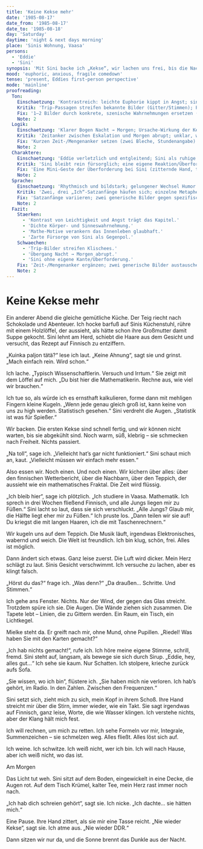 ```yaml
---
title: 'Keine Kekse mehr'
date: '1985-08-17'
date_from: '1985-08-17'
date_to: '1985-08-18'
day: 'Saturday'
daytime: 'night & next days morning'
place: 'Sinis Wohnung, Vaasa'
persons:
  - 'Eddie'
  - 'Sini'
synopsis: 'Mit Sini backe ich „Kekse“, wir lachen uns frei, bis die Nacht kippt: Paranoia, Mielkes Schatten, ich breche ein – am Morgen bleiben Rotaugen, Tee und ein brüchiges Gelübde: nie wieder Kekse.'
mood: 'euphoric, anxious, fragile comedown'
tense: 'present, Eddies first-person perspective'
mode: 'mainline'
proofreading:
  Ton:
    Einschaetzung: 'Kontrastreich: leichte Euphorie kippt in Angst; sinnlich und nah, getragen von Zärtlichkeit und Humor.'
    Kritik: 'Trip-Passagen streifen bekannte Bilder (Gitter/Stimmen); Puls bleibt durchgehend hoch.'
    Fix: '1–2 Bilder durch konkrete, szenische Wahrnehmungen ersetzen (z.B. ein einzelnes Geräusch in der Küche, Geruch an Sinis Pullover); an einer Stelle den Puls kurz absenken.'
    Note: 2
  Logik:
    Einschaetzung: 'Klarer Bogen Nacht → Morgen; Ursache-Wirkung der Kekse plausibel.'
    Kritik: 'Zeitanker zwischen Eskalation und Morgen abrupt; unklar, wie viel gegessen und wie lange vergangen ist.'
    Fix: 'Kurzen Zeit-/Mengenanker setzen (zwei Bleche, Stundenangabe) und ein Kleinsignal für den Übergang ergänzen (z.B. Musik verstummt/Wecker/Helligkeit am Fenster).'
    Note: 2
  Charaktere:
    Einschaetzung: 'Eddie verletzlich und entgleitend; Sini als ruhige Halterin; Bindung glaubhaft.'
    Kritik: 'Sini bleibt rein fürsorglich; eine eigene Reaktion/Überforderung ist nur angedeutet.'
    Fix: 'Eine Mini-Geste der Überforderung bei Sini (zitternde Hand, tiefes Ausatmen) und einen winzigen Rest Kontrolle bei Eddie (Atemtechnik/kleines Zählen) zeigen.'
    Note: 2
  Sprache:
    Einschaetzung: 'Rhythmisch und bildstark; gelungener Wechsel Humor → Ernst; Mathe-Motive als Leitplanke.'
    Kritik: 'Zwei, drei „Ich“-Satzanfänge häufen sich; einzelne Metaphern wirken generisch.'
    Fix: 'Satzanfänge variieren; zwei generische Bilder gegen spezifische Sinnesdetails tauschen.'
    Note: 2
  Fazit:
    Staerken:
      - 'Kontrast von Leichtigkeit und Angst trägt das Kapitel.'
      - 'Dichte Körper- und Sinneswahrnehmung.'
      - 'Mathe-Motive verankern das Innenleben glaubhaft.'
      - 'Zarte Fürsorge von Sini als Gegenpol.'
    Schwaechen:
      - 'Trip-Bilder streifen Klischees.'
      - 'Übergang Nacht → Morgen abrupt.'
      - 'Sini ohne eigene Kante/Überforderung.'
    Fix: 'Zeit-/Mengenanker ergänzen; zwei generische Bilder austauschen; Mini-Gestik für Sini und eine kurze Ruheinsel setzen.'
    Note: 2
---
```


# Keine Kekse mehr

Ein anderer Abend die gleiche gemütliche Küche. Der Teig riecht nach Schokolade
und Abenteuer. Ich hocke barfuß auf Sinis Küchenstuhl, rühre mit einem
Holzlöffel, der aussieht, als hätte schon ihre Großmutter damit Suppe gekocht.
Sini lehnt am Herd, schiebt die Haare aus dem Gesicht und versucht, das Rezept
auf Finnisch zu entziffern.

„Kuinka paljon tätä?“ lese ich laut. „Keine Ahnung“, sagt sie und grinst. „Mach
einfach rein. Wird schon.“

Ich lache. „Typisch Wissenschaftlerin. Versuch und Irrtum.“ Sie zeigt mit dem
Löffel auf mich. „Du bist hier die Mathematikerin. Rechne aus, wie viel wir
brauchen.“

Ich tue so, als würde ich es ernsthaft kalkulieren, forme dann mit mehligen
Fingern kleine Kugeln. „Wenn jede genau gleich groß ist, kann keine von uns zu
high werden. Statistisch gesehen.“ Sini verdreht die Augen. „Statistik ist was
für Spießer.“

Wir backen. Die ersten Kekse sind schnell fertig, und wir können nicht warten,
bis sie abgekühlt sind. Noch warm, süß, klebrig – sie schmecken nach Freiheit.
Nichts passiert.

„Na toll“, sage ich. „Vielleicht hat’s gar nicht funktioniert.“ Sini schaut mich
an, kaut. „Vielleicht müssen wir einfach mehr essen.“

Also essen wir. Noch einen. Und noch einen. Wir kichern über alles: über den
finnischen Wetterbericht, über die Nachbarn, über den Teppich, der aussieht wie
ein mathematisches Fraktal. Die Zeit wird flüssig.

„Ich bleib hier“, sage ich plötzlich. „Ich studiere in Vaasa. Mathematik. Ich
sprech in drei Wochen fließend Finnisch, und alle Jungs liegen mir zu Füßen.“
Sini lacht so laut, dass sie sich verschluckt. „Alle Jungs? Glaub mir, die
Hälfte liegt eher mir zu Füßen.“ Ich pruste los. „Dann teilen wir sie auf! Du
kriegst die mit langen Haaren, ich die mit Taschenrechnern.“

Wir kugeln uns auf dem Teppich. Die Musik läuft, irgendwas Elektronisches,
wabernd und weich. Die Welt ist freundlich. Ich bin klug, schön, frei. Alles ist
möglich.

Dann ändert sich etwas. Ganz leise zuerst. Die Luft wird dicker. Mein Herz
schlägt zu laut. Sinis Gesicht verschwimmt. Ich versuche zu lachen, aber es
klingt falsch.

„Hörst du das?“ frage ich. „Was denn?“ „Da draußen… Schritte. Und Stimmen.“

Ich gehe ans Fenster. Nichts. Nur der Wind, der gegen das Glas streicht.
Trotzdem spüre ich sie. Die Augen. Die Wände ziehen sich zusammen. Die Tapete
lebt – Linien, die zu Gittern werden. Ein Raum, ein Tisch, ein Lichtkegel.

Mielke steht da. Er greift nach mir, ohne Mund, ohne Pupillen. „Riedel! Was
haben Sie mit den Karten gemacht?“

„Ich hab nichts gemacht!“, rufe ich. Ich höre meine eigene Stimme, schrill,
fremd. Sini steht auf, langsam, als bewege sie sich durch Sirup. „Eddie, hey,
alles gut…“ Ich sehe sie kaum. Nur Schatten. Ich stolpere, krieche zurück aufs
Sofa.

„Sie wissen, wo ich bin“, flüstere ich. „Sie haben mich nie verloren. Ich hab’s
gehört, im Radio. In den Zahlen. Zwischen den Frequenzen.“

Sini setzt sich, zieht mich zu sich, mein Kopf in ihrem Schoß. Ihre Hand
streicht mir über die Stirn, immer wieder, wie ein Takt. Sie sagt irgendwas auf
Finnisch, ganz leise, Worte, die wie Wasser klingen. Ich verstehe nichts, aber
der Klang hält mich fest.

Ich will rechnen, um mich zu retten. Ich sehe Formeln vor mir, Integrale,
Summenzeichen – sie schmelzen weg. Alles fließt. Alles löst sich auf.

Ich weine. Ich schwitze. Ich weiß nicht, wer ich bin. Ich will nach Hause, aber
ich weiß nicht, wo das ist.

Am Morgen

Das Licht tut weh. Sini sitzt auf dem Boden, eingewickelt in eine Decke, die
Augen rot. Auf dem Tisch Krümel, kalter Tee, mein Herz rast immer noch nach.

„Ich hab dich schreien gehört“, sagt sie. Ich nicke. „Ich dachte… sie hätten
mich.“

Eine Pause. Ihre Hand zittert, als sie mir eine Tasse reicht. „Nie wieder
Kekse“, sagt sie. Ich atme aus. „Nie wieder DDR.“

Dann sitzen wir nur da, und die Sonne brennt das Dunkle aus der Nacht.
